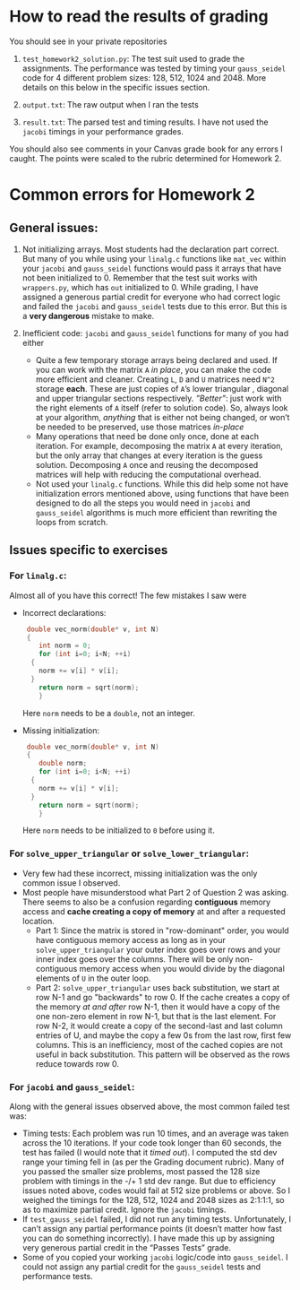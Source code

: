 # How to read the results of grading
You should see in your private repositories
1. `test_homework2_solution.py`: The test suit used to grade the assignments. The performance was tested by timing your `gauss_seidel` code for 4 different problem sizes: 128, 512, 1024 and 2048. More details on this below in the specific issues section.

2. `output.txt`: The raw output when I ran the tests

3. `result.txt`: The parsed test and timing results. I have not used the `jacobi` timings in your performance grades.

You should also see comments in your Canvas grade book for any errors I caught. The points were scaled to the rubric determined for Homework 2.

# Common errors for Homework 2

## General issues:

1. Not initializing arrays. Most students had the declaration part correct. But many of you while using your `linalg.c` functions like `mat_vec` within your `jacobi` and `gauss_seidel` functions would pass it arrays that have not been initialized to 0. Remember that the test suit works with `wrappers.py`, which has `out` initialized to 0. While grading, I have assigned a generous partial credit for everyone who had correct logic and failed the `jacobi` and `gauss_seidel` tests due to this error. But this is a **very dangerous** mistake to make.

2. Inefficient code: `jacobi` and `gauss_seidel` functions for many of you had either
	* Quite a few temporary storage arrays being declared and used. If you can work with the matrix `A` *in place*, you can make the code more efficient and cleaner. Creating `L`, `D` and `U` matrices need `N^2` storage  **each**. These are just copies of `A`’s lower triangular , diagonal and upper triangular sections respectively. *”Better”*: just work with the right elements of `A` itself (refer to solution code). So, always look at your algorithm, *anything* that is either not being changed, or won’t be needed to be preserved, use those matrices *in-place*
	* Many operations that need be done only once, done at each iteration. For example, decomposing the matrix `A` at every iteration, but the only array that changes at every iteration is the guess solution. Decomposing `A` once and reusing the decomposed matrices will help with reducing the computational overhead.
	* Not used your `linalg.c` functions. While this did help some not have initialization errors mentioned above, using functions that have been designed to do all the steps you would need in `jacobi` and `gauss_seidel` algorithms is much more efficient than rewriting the loops from scratch.

## Issues specific to exercises

### For `linalg.c`:
Almost all of you have this correct! The few mistakes I saw were
* Incorrect declarations:
	```c
     double vec_norm(double* v, int N)
     {
    	int norm = 0;
    	for (int i=0; i<N; ++i)
      {
        norm += v[i] * v[i];
      }
    	return norm = sqrt(norm);
	    }
	```

	 Here `norm` needs to be a `double`, not an integer.

*  Missing initialization:
	```c
     double vec_norm(double* v, int N)
     {
    	double norm;
    	for (int i=0; i<N; ++i)
      {
        norm += v[i] * v[i];
      }
    	return norm = sqrt(norm);
	    }
	```
   Here `norm` needs to be initialized to `0` before using it.

### For `solve_upper_triangular` or `solve_lower_triangular`:

* Very few had these incorrect, missing initialization was the only common issue I observed.
* Most people have misunderstood what Part 2 of Question 2 was asking. There seems to also be a confusion regarding **contiguous** memory access and **cache creating a copy of memory** at and after a requested location.
	* Part 1: Since the matrix is stored in "row-dominant" order,   you would have contiguous memory access as long as in your `solve_upper_triangular` your outer index goes over rows and your inner index goes over the columns. There will be only non-contiguous memory access when you would divide by the diagonal elements of `U` in the outer loop.
	* Part 2: `solve_upper_triangular` uses back substitution, we start at row N-1 and go "backwards" to row 0. If the cache creates a copy of the memory *at and after* row N-1, then it would have a copy of the one non-zero element in row N-1, but that is the last element. For row N-2, it would create a copy of the second-last and last column entries of U, and maybe the copy a few 0s from the last row, first few columns. This is an inefficiency, most of the cached copies are not useful in back substitution. This pattern will be observed as the rows reduce towards row 0.

### For `jacobi` and `gauss_seidel`:

Along with the general issues observed above, the most common failed test was:
* Timing tests:  Each problem was run 10 times, and an average was taken across the 10 iterations. If your code took longer than 60 seconds, the test has failed (I would note that it *timed out*). I computed the std dev range your timing fell in (as per the Grading document rubric). Many of you passed the smaller size problems, most passed the 128 size problem with timings in the -/+ 1 std dev range. But due to efficiency issues noted above, codes would fail at 512 size problems or above. So I weighed the timings for the 128, 512, 1024 and 2048 sizes as 2:1:1:1, so as to maximize partial credit. Ignore the `jacobi` timings.
* If  `test_gauss_seidel` failed, I did not run any timing tests. Unfortunately, I can’t assign any partial performance points (it doesn’t matter how fast you can do something incorrectly). I have made this up by assigning very generous partial credit in the “Passes Tests” grade.
* Some of you copied your working `jacobi` logic/code into `gauss_seidel`. I could not assign any partial credit for the `gauss_seidel` tests and performance tests.
